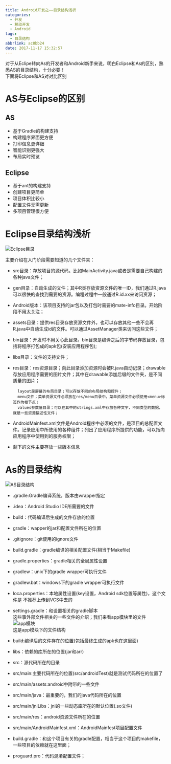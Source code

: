 ```yaml
---
title: Android开发之——目录结构浅析
categories:
  - 开发
  - 移动开发
  - Android
tags:
  - 目录结构
abbrlink: ac8bb24
date: 2017-11-17 15:32:57
---
```


对于从Eclipe转向As的开发者和Android新手来说，明白Eclipse和As的区别，熟悉AS的目录结构，十分必要！  
下面将Eclipse和AS对对比区别
<!--more-->

# AS与Eclipse的区别    

## AS  

- 基于Gradle的构建支持
- 构建程序界面更方便
- 打印信息更详细
- 智能识别更强大
- 布局实时预览 

## Eclipse 

- 基于ant的构建支持 
- 创建项目更简单
- 项目体积比较小
- 配置文件无需更新
- 多项目管理很方便 


# Eclipse目录结构浅析  

![Eclipse目录][0]  

主要介绍在入门阶段需要知道的几个文件夹：
  
- src目录：存放项目的源代码。比如MainActivity.java或者是需要自己构建的各种java文件；  

- gen目录：自动生成的文件；其中R类存放资源文件的唯一ID，我们通过R.java可以很快的查找到需要的资源。编程过程中一般通过R.id.xx来访问资源；
- Android版本：该项目支持的jar包以及打包时需要的mate-info目录。开始阶段不用太关注；
- assets目录：提供res目录存放资源文件外，也可以存放其他一些不会再R.java中自动生成id的文件。可以通过AssetManager类来访问这些文件；
- bin目录：开发时不用关心此目录。bin目录是编译之后的字节码存放目录，包括将程序打包成的apk包(安装应用程序包);
- libs目录：文件的支持文件；
- res目录：res资源目录；向此目录添加资源时会被R.java自动记录；drawable存放应用程序需要的图片文件；其中在drawable添加后缀的文件夹，是不同质量的图片；  

		layout是屏幕的布局目录；可以存放不同的布局结构和控件；
		menu文件；菜单资源文件必须放在res/menu目录中。菜单资源文件必须使用<menu>标签作为根节点；  
		values参数值目录；可以在其中的strings.xml中存放各种文字，不同类型的数据，就是一些资源描述性文件；
- AndroidMainfest.xml文件是Android程序中必须的文件，是项目的总配置文件。记录应用中所使用的各种组件；列出了应用程序所提供的功能，可以指向应用程序中使用到的服务权限；
- 剩下的文件主要存放一些版本信息


# As的目录结构   
 
![AS目录结构][1]  
 
- .gradle:Gradle编译系统，版本由wrapper指定
- .idea：Android Studio IDE所需要的文件
- build：代码编译后生成的文件存放的位置
- gradle：wapper的jar和配置文件所在的位置
- .gitignore：git使用的ignore文件
- build.gradle：gradle编译的相关配置文件(相当于Makefile)
- gradle.properties：gradle相关的全局属性设置
- gradlew：unix下的gradle wrapper可执行文件 
- gradlew.bat：windows下的gradle wrapper可执行文件
- loca.properties：本地属性设置(key设置，Android sdk位置等属性)，这个文件是
不推荐上传到VCS中去的
- settings.gradle：和设置相关的gradle脚本  
这些事外部文件相关的一些文件的介绍；我们来看app模块里的文件  
![app模块][2]  
这是app模块下的文件结构  
  
- build:编译后的文件存在的位置(包括最终生成的apk也在这里面)
- libs：依赖的库所在的位置(jar和arr)
- src：源代码所在的目录
- src/main:主要代码所在的位置(src/androidTest)就是测试代码所在的位置了
- src/main/assets:android中附带的一些文件
- src/main/java：最重要的，我们的java代码所在的位置 
- src/main/jniLibs：jni的一些动态库所在的默认位置(.so文件)
- src/main/res：android资源文件所在的位置
- src/main/AndroidMainfest.xml：AndroidMainfest项目配置文件 
- build.gradle：和这个项目有关的gradle配置，相当于这个项目的makefile，一些项目的依赖就在这里面；
- proguard.pro：代码混淆配置文件；





[0]: https://cdn.jsdelivr.net/gh/PGzxc/CDN@master/blog-image/struct-eclipse.png
[1]: https://cdn.jsdelivr.net/gh/PGzxc/CDN@master/blog-image/struct-android.png
[2]: https://cdn.jsdelivr.net/gh/PGzxc/CDN@master/blog-image/android-src.png
